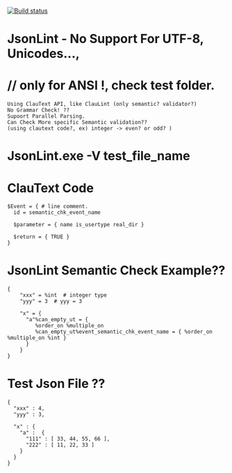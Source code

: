 [![Build status](https://ci.appveyor.com/api/projects/status/56ori3o7534vs89f?svg=true)](https://ci.appveyor.com/project/vztpv/jsonlint)

# JsonLint - No Support For UTF-8, Unicodes..., 
# // only for ANSI !, check test folder.
    Using ClauText API, like ClauLint (only semantic? validator?)
    No Grammar Check! ??
    Supoort Parallel Parsing.
    Can Check More specific Semantic validation??
    (using clautext code?, ex) integer -> even? or odd? )
# JsonLint.exe -V test_file_name

# ClauText Code
    $Event = { # line comment.
      id = semantic_chk_event_name
      
      $parameter = { name is_usertype real_dir }
      
      $return = { TRUE }
    }
# JsonLint Semantic Check Example??
    {
        "xxx" = %int  # integer type
        "yyy" = 3  # yyy = 3

        "x" = { 
          "a"%can_empty_ut = { 
             %order_on %multiple_on
             %can_empty_ut%event_semantic_chk_event_name = { %order_on  %multiple_on %int } 
          }  
        }
    }
    
 # Test Json File ??
    {
      "xxx" : 4,
      "yyy" : 3,

      "x" : {
        "a" :  {
          "111" : [ 33, 44, 55, 66 ], 
          "222" : [ 11, 22, 33 ]
        }
      }
    }
